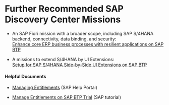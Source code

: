 # Further Recommended SAP Discovery Center Missions

* An SAP Fiori mission with a broader scope, including SAP S/4HANA backend, connectivity, data binding, and security:<br>
[Enhance core ERP business processes with resilient applications on SAP BTP](https://discovery-center.cloud.sap/missiondetail/3501/3542/)

* A missions to extend S/4HANA by UI Extensions:</br>
[Setup for SAP S/4HANA Side-by-Side UI Extensions on SAP BTP](https://discovery-center.cloud.sap/missiondetail/3239/3325/)


#### Helpful Documents

* [Managing Entitlements](https://help.sap.com/docs/BTP/65de2977205c403bbc107264b8eccf4b/c8248745dde24afb91479361de336111.html?locale=en-US) (SAP Help Portal)

* [Manage Entitlements on SAP BTP Trial](https://developers.sap.com/tutorials/cp-trial-entitlements.html) (SAP tutorial)


